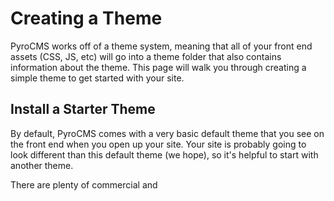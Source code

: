 # Creating a Theme

PyroCMS works off of a theme system, meaning that all of your front end assets (CSS, JS, etc) will go into a theme folder that also contains information about the theme. This page will walk you through creating a simple theme to get started with your site.

</div>
<div class="doc_content">

## Install a Starter Theme

By default, PyroCMS comes with a very basic default theme that you see on the front end when you open up your site. Your site is probably going to look different than this default theme (we hope), so it's helpful to start with another theme.

There are plenty of commercial and 